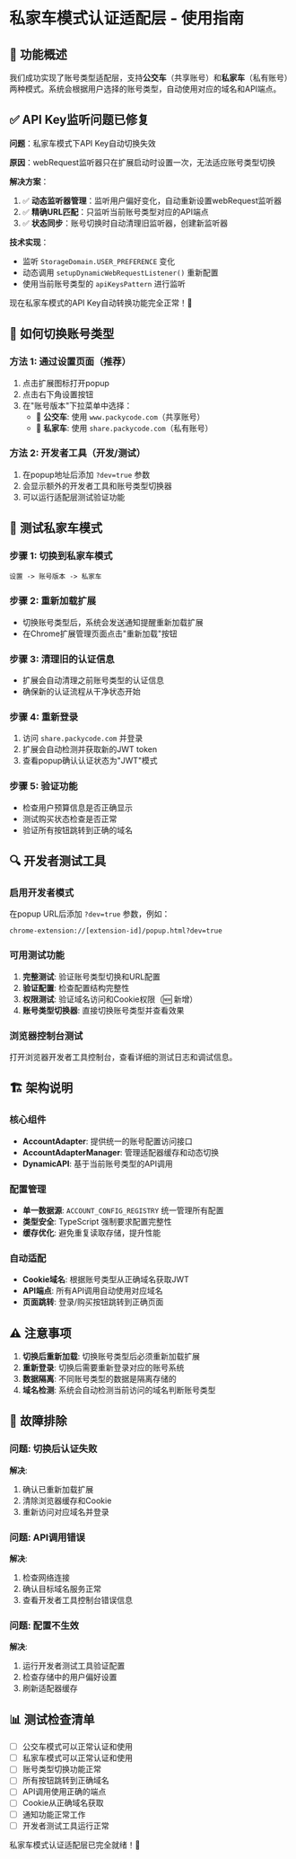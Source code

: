 # 私家车模式认证适配层 - 使用指南

## 🚀 功能概述

我们成功实现了账号类型适配层，支持**公交车**（共享账号）和**私家车**（私有账号）两种模式。系统会根据用户选择的账号类型，自动使用对应的域名和API端点。

## ✅ API Key监听问题已修复

**问题**：私家车模式下API Key自动切换失效

**原因**：webRequest监听器只在扩展启动时设置一次，无法适应账号类型切换

**解决方案**：

1. ✅ **动态监听器管理**：监听用户偏好变化，自动重新设置webRequest监听器
2. ✅ **精确URL匹配**：只监听当前账号类型对应的API端点
3. ✅ **状态同步**：账号切换时自动清理旧监听器，创建新监听器

**技术实现**：

- 监听 `StorageDomain.USER_PREFERENCE` 变化
- 动态调用 `setupDynamicWebRequestListener()` 重新配置
- 使用当前账号类型的 `apiKeysPattern` 进行监听

现在私家车模式的API Key自动转换功能完全正常！🎉

## 🔧 如何切换账号类型

### 方法 1: 通过设置页面（推荐）

1. 点击扩展图标打开popup
2. 点击右下角设置按钮
3. 在"账号版本"下拉菜单中选择：
   - 🚌 **公交车**: 使用 `www.packycode.com`（共享账号）
   - 🚗 **私家车**: 使用 `share.packycode.com`（私有账号）

### 方法 2: 开发者工具（开发/测试）

1. 在popup地址后添加 `?dev=true` 参数
2. 会显示额外的开发者工具和账号类型切换器
3. 可以运行适配层测试验证功能

## 🧪 测试私家车模式

### 步骤 1: 切换到私家车模式

```
设置 -> 账号版本 -> 私家车
```

### 步骤 2: 重新加载扩展

- 切换账号类型后，系统会发送通知提醒重新加载扩展
- 在Chrome扩展管理页面点击"重新加载"按钮

### 步骤 3: 清理旧的认证信息

- 扩展会自动清理之前账号类型的认证信息
- 确保新的认证流程从干净状态开始

### 步骤 4: 重新登录

1. 访问 `share.packycode.com` 并登录
2. 扩展会自动检测并获取新的JWT token
3. 查看popup确认认证状态为"JWT"模式

### 步骤 5: 验证功能

- 检查用户预算信息是否正确显示
- 测试购买状态检查是否正常
- 验证所有按钮跳转到正确的域名

## 🔍 开发者测试工具

### 启用开发者模式

在popup URL后添加 `?dev=true` 参数，例如：

```
chrome-extension://[extension-id]/popup.html?dev=true
```

### 可用测试功能

1. **完整测试**: 验证账号类型切换和URL配置
2. **验证配置**: 检查配置结构完整性
3. **权限测试**: 验证域名访问和Cookie权限（🆕 新增）
4. **账号类型切换器**: 直接切换账号类型并查看效果

### 浏览器控制台测试

打开浏览器开发者工具控制台，查看详细的测试日志和调试信息。

## 🏗️ 架构说明

### 核心组件

- **AccountAdapter**: 提供统一的账号配置访问接口
- **AccountAdapterManager**: 管理适配器缓存和动态切换
- **DynamicAPI**: 基于当前账号类型的API调用

### 配置管理

- **单一数据源**: `ACCOUNT_CONFIG_REGISTRY` 统一管理所有配置
- **类型安全**: TypeScript 强制要求配置完整性
- **缓存优化**: 避免重复读取存储，提升性能

### 自动适配

- **Cookie域名**: 根据账号类型从正确域名获取JWT
- **API端点**: 所有API调用自动使用对应域名
- **页面跳转**: 登录/购买按钮跳转到正确页面

## ⚠️ 注意事项

1. **切换后重新加载**: 切换账号类型后必须重新加载扩展
2. **重新登录**: 切换后需要重新登录对应的账号系统
3. **数据隔离**: 不同账号类型的数据是隔离存储的
4. **域名检测**: 系统会自动检测当前访问的域名判断账号类型

## 🐛 故障排除

### 问题: 切换后认证失败

**解决**:

1. 确认已重新加载扩展
2. 清除浏览器缓存和Cookie
3. 重新访问对应域名并登录

### 问题: API调用错误

**解决**:

1. 检查网络连接
2. 确认目标域名服务正常
3. 查看开发者工具控制台错误信息

### 问题: 配置不生效

**解决**:

1. 运行开发者测试工具验证配置
2. 检查存储中的用户偏好设置
3. 刷新适配器缓存

## 📊 测试检查清单

- [ ] 公交车模式可以正常认证和使用
- [ ] 私家车模式可以正常认证和使用
- [ ] 账号类型切换功能正常
- [ ] 所有按钮跳转到正确域名
- [ ] API调用使用正确的端点
- [ ] Cookie从正确域名获取
- [ ] 通知功能正常工作
- [ ] 开发者测试工具运行正常

私家车模式认证适配层已完全就绪！🎉
